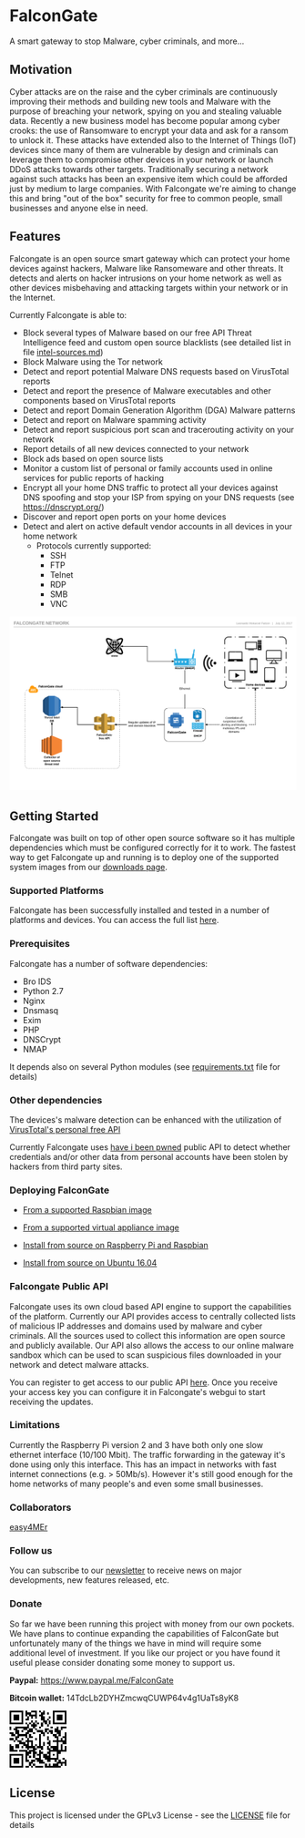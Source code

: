 # FalconGate

A smart gateway to stop Malware, cyber criminals, and more...

## Motivation

Cyber attacks are on the raise and the cyber criminals are continuously improving their methods and building new tools and Malware with the purpose of breaching your network, spying on you and stealing valuable data. Recently a new business model has become popular among cyber crooks: the use of Ransomware to encrypt your data and ask for a ransom to unlock it. These attacks have extended also to the Internet of Things (IoT) devices since many of them are vulnerable by design and criminals can leverage them to compromise other devices in your network or launch DDoS attacks towards other targets. Traditionally securing a network against such attacks has been an expensive item which could be afforded just by medium to large companies. With Falcongate we're aiming to change this and bring "out of the box" security for free to common people, small businesses and anyone else in need.

## Features

Falcongate is an open source smart gateway which can protect your home devices against hackers, Malware like Ransomeware and other threats. It detects and alerts on hacker intrusions on your home network as well as other devices misbehaving and attacking targets within your network or in the Internet.

Currently Falcongate is able to:

- Block several types of Malware based on our free API Threat Intelligence feed and custom open source blacklists (see detailed list in file [intel-sources.md](intel-sources.md))
- Block Malware using the Tor network
- Detect and report potential Malware DNS requests based on VirusTotal reports
- Detect and report the presence of Malware executables and other components based on VirusTotal reports
- Detect and report Domain Generation Algorithm (DGA) Malware patterns
- Detect and report on Malware spamming activity
- Detect and report suspicious port scan and tracerouting activity on your network
- Report details of all new devices connected to your network
- Block ads based on open source lists
- Monitor a custom list of personal or family accounts used in online services for public reports of hacking
- Encrypt all your home DNS traffic to protect all your devices against DNS spoofing and stop your ISP from spying on your DNS requests (see https://dnscrypt.org/)
- Discover and report open ports on your home devices
- Detect and alert on active default vendor accounts in all devices in your home network
  - Protocols currently supported:
    - SSH
    - FTP
    - Telnet
    - RDP
    - SMB
    - VNC

![alt tag](https://github.com/A3sal0n/FalconGate/blob/master/html/images/FalconGate_Network.png)

## Getting Started

Falcongate was built on top of other open source software so it has multiple dependencies which must be configured correctly for it to work. The fastest way to get Falcongate up and running is to deploy one of the supported system images from our [downloads page](https://github.com/A3sal0n/FalconGate/wiki/Downloads).

### Supported Platforms

Falcongate has been successfully installed and tested in a number of platforms and devices. You can access the full list [here](https://github.com/A3sal0n/FalconGate/wiki/Tested-platforms-and-devices).


### Prerequisites

Falcongate has a number of software dependencies:

- Bro IDS
- Python 2.7
- Nginx
- Dnsmasq
- Exim
- PHP
- DNSCrypt
- NMAP

It depends also on several Python modules (see [requirements.txt](requirements.txt) file for details)

### Other dependencies

The devices's malware detection can be enhanced with the utilization of [VirusTotal's personal free API](https://www.virustotal.com/en/documentation/public-api/)

Currently Falcongate uses [have i been pwned](https://haveibeenpwned.com/API/v2) public API to detect whether credentials and/or other data from personal accounts have been stolen by hackers from third party sites.

### Deploying FalconGate

- [From a supported Raspbian image](https://github.com/A3sal0n/FalconGate/wiki/Deploy-from-image#deploying-falcongate-from-a-supported-raspbian-image)

- [From a supported virtual appliance image](https://github.com/A3sal0n/FalconGate/wiki/Deploy-from-image#deploying-falcongate-from-a-supported-ubuntu-virtual-appliance)

- [Install from source on Raspberry Pi and Raspbian](https://github.com/A3sal0n/FalconGate/wiki/Install-from-source#installing-falcongate-from-source-on-raspberry-pi-with-raspbian)
- [Install from source on Ubuntu 16.04](https://github.com/A3sal0n/FalconGate/wiki/Install-from-source#installing-falcongate-from-source-on-ubuntu-1604)

### Falcongate Public API

Falcongate uses its own cloud based API engine to support the capabilities of the platform. Currently our API provides access to centrally collected lists of malicious IP addresses and domains used by malware and cyber criminals. All the sources used to collect this information are open source and publicly available. Our API also allows the access to our online malware sandbox which can be used to scan suspicious files downloaded in your network and detect malware attacks.

You can register to get access to our public API [here](http://eepurl.com/cHtpQj). Once you receive your access key you can configure it in Falcongate's webgui to start receiving the updates.

### Limitations

Currently the Raspberry Pi version 2 and 3 have both only one slow ethernet interface (10/100 Mbit). The traffic forwarding in the gateway it's done using only this interface. This has an impact in networks with fast internet connections (e.g. > 50Mb/s). However it's still good enough for the home networks of many people's  and even some small businesses. 

### Collaborators
[easy4MEr](https://github.com/easy4MEr)

### Follow us

You can subscribe to our [newsletter](http://eepurl.com/cvwEYj) to receive news on major developments, new features released, etc.

### Donate

So far we have been running this project with money from our own pockets. We have plans to continue expanding the capabilities of FalconGate but unfortunately many of the things we have in mind will require some additional level of investment. If you like our project or you have found it useful please consider donating some money to support us.

**Paypal:** https://www.paypal.me/FalconGate

**Bitcoin wallet:** 14TdcLb2DYHZmcwqCUWP64v4g1UaTs8yK8

![alt tag](https://github.com/A3sal0n/FalconGate/blob/master/html/images/bitcoin_wallet.png)

## License

This project is licensed under the GPLv3 License - see the [LICENSE](LICENSE) file for details

